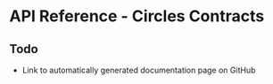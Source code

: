 API Reference - Circles Contracts
===

## Todo

- Link to automatically generated documentation page on GitHub
